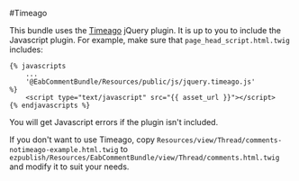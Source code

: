 #Timeago

This bundle uses the [Timeago](http://timeago.yarp.com) jQuery plugin.
It is up to you to include the Javascript plugin. For example,
make sure that `page_head_script.html.twig` includes:

```
{% javascripts
    ...
    '@EabCommentBundle/Resources/public/js/jquery.timeago.js'
%}
    <script type="text/javascript" src="{{ asset_url }}"></script>
{% endjavascripts %}
```

You will get Javascript errors if the plugin isn't included.

If you don't want to use Timeago, copy
`Resources/view/Thread/comments-notimeago-example.html.twig` to
`ezpublish/Resources/EabCommentBundle/view/Thread/comments.html.twig` and
modify it to suit your needs.
